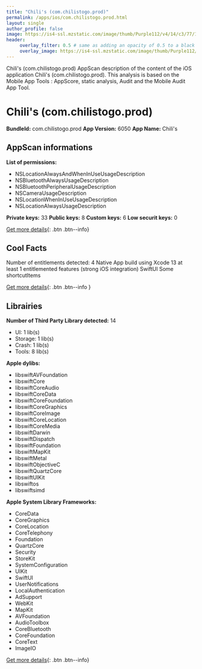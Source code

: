 ```yaml
---
title: "Chili's (com.chilistogo.prod)"
permalink: /apps/ios/com.chilistogo.prod.html
layout: single
author_profile: false
image: https://is4-ssl.mzstatic.com/image/thumb/Purple112/v4/14/c3/77/14c3771d-0b46-3e97-b5fe-fa7d1e8b74a1/AppIcon-0-0-1x_U007emarketing-0-0-0-5-0-0-sRGB-0-0-0-GLES2_U002c0-512MB-85-220-0-0.jpeg/512x512bb.jpg
header: 
     overlay_filter: 0.5 # same as adding an opacity of 0.5 to a black background
     overlay_image: https://is4-ssl.mzstatic.com/image/thumb/Purple112/v4/14/c3/77/14c3771d-0b46-3e97-b5fe-fa7d1e8b74a1/AppIcon-0-0-1x_U007emarketing-0-0-0-5-0-0-sRGB-0-0-0-GLES2_U002c0-512MB-85-220-0-0.jpeg/512x512bb.jpg
---
```

Chili's (com.chilistogo.prod) AppScan description of the content of the iOS application Chili's (com.chilistogo.prod). This analysis is based on the Mobile App Tools : AppScore, static analysis, Audit and the Mobile Audit App Tool.

# Chili's (com.chilistogo.prod)

**BundleId:** com.chilistogo.prod
**App Version:** 6050
**App Name:** Chili's


## AppScan informations 

**List of permissions:** 
- NSLocationAlwaysAndWhenInUseUsageDescription
- NSBluetoothAlwaysUsageDescription
- NSBluetoothPeripheralUsageDescription
- NSCameraUsageDescription
- NSLocationWhenInUseUsageDescription
- NSLocationAlwaysUsageDescription
  
  
**Private keys:** 33
**Public keys:** 8
**Custom keys:** 6
**Low securit keys:** 0
  
[Get more details](/pricing.html){: .btn .btn--info}

## Cool Facts

Number of entitlements detected: 4
Native App
build using Xcode 13
at least 1 entitlemented features (strong iOS integration)
SwiftUI
Some shortcutItems 
  
[Get more details](/pricing.html){: .btn .btn--info }

## Librairies 
**Number of Third Party Library detected:** 14
- UI: 1 lib(s)
- Storage: 1 lib(s)
- Crash: 1 lib(s)
- Tools: 8 lib(s)


**Apple dylibs:**
- libswiftAVFoundation
- libswiftCore
- libswiftCoreAudio
- libswiftCoreData
- libswiftCoreFoundation
- libswiftCoreGraphics
- libswiftCoreImage
- libswiftCoreLocation
- libswiftCoreMedia
- libswiftDarwin
- libswiftDispatch
- libswiftFoundation
- libswiftMapKit
- libswiftMetal
- libswiftObjectiveC
- libswiftQuartzCore
- libswiftUIKit
- libswiftos
- libswiftsimd


**Apple System Library Frameworks:**
- CoreData
- CoreGraphics
- CoreLocation
- CoreTelephony
- Foundation
- QuartzCore
- Security
- StoreKit
- SystemConfiguration
- UIKit
- SwiftUI
- UserNotifications
- LocalAuthentication
- AdSupport
- WebKit
- MapKit
- AVFoundation
- AudioToolbox
- CoreBluetooth
- CoreFoundation
- CoreText
- ImageIO


  
[Get more details](/pricing.html){: .btn .btn--info}

